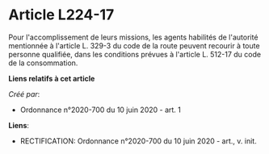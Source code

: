 # Article L224-17

Pour l'accomplissement de leurs missions, les agents habilités de l'autorité mentionnée à l'article L. 329-3 du code de la
route peuvent recourir à toute personne qualifiée, dans les conditions prévues à l'article L. 512-17 du code de la
consommation.

**Liens relatifs à cet article**

_Créé par_:

  - Ordonnance n°2020-700 du 10 juin 2020 - art. 1

**Liens**:

  - RECTIFICATION: Ordonnance n°2020-700 du 10 juin 2020 - art., v. init.
